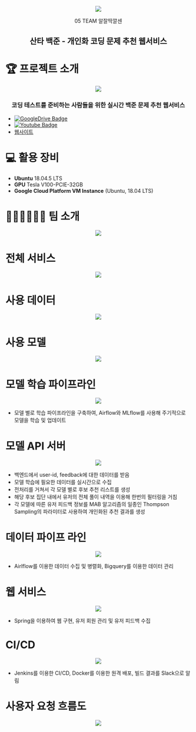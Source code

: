 
<p align="center"><img src="https://user-images.githubusercontent.com/65529313/163712073-7d2dcd09-4c1f-4bab-935f-42de292300bb.png" /></p>

<div align="center">
05 TEAM 알잘딱깔센 <br/>
  
## 산타 백준 - 개인화 코딩 문제 추천 웹서비스
  
</div>

# 🏆️ 프로젝트 소개

<p align="center"><img src="https://user-images.githubusercontent.com/65529313/173233157-8f7d9220-0fc3-46ef-803d-07226ca10742.png" /></p>

<div align="center">

### 코딩 테스트를 준비하는 사람들을 위한 실시간 백준 문제 추천 웹서비스
  
</div>

* [![GoogleDrive Badge](https://img.shields.io/badge/REPORT-405263?style=flat-square&logo=Quip&link=https://drive.google.com/file/d/1VnYsB8k4Fxu6UFhAxuTi4m01BjoH2uwS/view?usp=sharing)](https://github.com/boostcampaitech3/final-project-level3-recsys-05/blob/main/RecSys_5%EC%A1%B0_%EC%82%B0%ED%83%80%EB%B0%B1%EC%A4%80_%EB%B0%9C%ED%91%9C%EC%9E%90%EB%A3%8C.pdf)
* [![Youtube Badge](https://img.shields.io/badge/Youtube-ff0000?style=flat-square&logo=youtube&link=https://youtu.be/KPS1sD_lcMc)](https://www.youtube.com/watch?v=9IH-vjs3syI)
* [웹사이트](http://34.64.132.163:8888/)

# 💻 활용 장비
- **Ubuntu** 18.04.5 LTS
- **GPU** Tesla V100-PCIE-32GB
- **Google Cloud Platform VM Instance** (Ubuntu, 18.04 LTS)

# 🙋🏻‍♂️🙋🏻‍♀️ 팀 소개
<p align="center"><img src="https://user-images.githubusercontent.com/65529313/173233642-70776e4b-a8e2-4e1e-8c55-c6f020f738d3.png" /></p>

# 전체 서비스
<p align="center"><img src="https://user-images.githubusercontent.com/65529313/173233367-f1406c60-0728-4e55-9abe-fcfb9977d45e.png" /></p>

# 사용 데이터
<p align="center"><img src="https://user-images.githubusercontent.com/65529313/173243242-dc1b776a-1e5f-4eac-9885-df1d777c8ce8.png" /></p>

# 사용 모델
<p align="center"><img src="https://user-images.githubusercontent.com/65529313/173233404-0ec09518-daea-4983-872d-d386c1bc1d92.png" /></p>

# 모델 학습 파이프라인
<p align="center"><img src="https://user-images.githubusercontent.com/65529313/173233413-1682d0d3-17eb-4b34-9df5-61301aabed18.png" /></p>

- 모델 별로 학습 파이프라인을 구축하여, Airflow와 MLflow를 사용해 주기적으로 모델을 학습 및 업데이트

# 모델 API 서버
<p align="center"><img src="https://user-images.githubusercontent.com/65529313/173233420-59c10b85-f733-414d-9821-68907f299697.png" /></p>

- 백엔드에서 user-id, feedback에 대한 데이터를 받음
- 모델 학습에 필요한 데이터를 실시간으로 수집
- 전처리를 거쳐서 각 모델 별로 후보 추천 리스트를 생성
- 해당 후보 집단 내에서 유저의 전체 풀이 내역을 이용해 한번의 필터링을 거침
- 각 모델에 따른 유저 피드백 정보를 MAB 알고리즘의 일종인 Thompson Sampling의 파라미터로 사용하여 개인화된 추천 결과를 생성

# 데이터 파이프 라인
<p align="center"><img src="https://user-images.githubusercontent.com/65529313/173233425-8c8be488-e0f2-4811-809b-d4febb7f5f36.png" /></p>

- Airlflow를 이용한 데이터 수집 및 병렬화, Bigquery를 이용한 데이터 관리

# 웹 서비스
<p align="center"><img src="https://user-images.githubusercontent.com/65529313/173233433-8381b22a-d735-4131-b2bf-c93c786d31ad.png" /></p>

- Spring을 이용하여 웹 구현, 유저 회원 관리 및 유저 피드백 수집

# CI/CD
<p align="center"><img src="https://user-images.githubusercontent.com/65529313/173233439-a139d874-05b3-4d06-b8dc-545525e8ca93.png" /></p>

- Jenkins를 이용한 CI/CD, Docker를 이용한 원격 배포, 빌드 결과를 Slack으로 알림

# 사용자 요청 흐름도
<p align="center"><img src="https://user-images.githubusercontent.com/65529313/173233456-aac88eee-8bc2-41a1-b639-d96a72a7b466.png" /></p>

